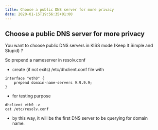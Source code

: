```yaml
---
title: Choose a public DNS server for more privacy
date: 2020-01-15T19:56:35+01:00
---
```


## Choose a public DNS server for more privacy ##

You want to choose public DNS servers in KISS mode (Keep It Simple and Stupid) ?

So prepend a nameserver in resolv.conf 


* create (if not exits) /etc/dhclient.conf file with

```
interface "eth0" {
    prepend domain-name-servers 9.9.9.9;
}
```

* for testing purpose

```
dhclient eth0 -v
cat /etc/resolv.conf
```

* by this way, it will be the first DNS server to be querying for domain name.
